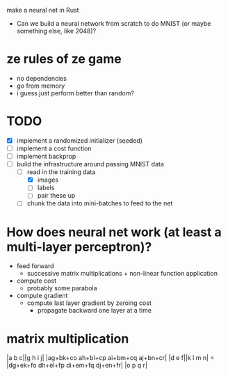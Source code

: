 make a neural net in Rust

* Can we build a neural network from scratch to do MNIST (or maybe something else, like 2048)?

# ze rules of ze game
* no dependencies
* go from memory
* i guess just perform better than random?

# TODO
- [x] implement a randomized initializer (seeded)
- [ ] implement a cost function
- [ ] implement backprop
- [ ] build the infrastructure around passing MNIST data
  - [ ] read in the training data
    - [x] images
    - [ ] labels
    - [ ] pair these up
  - [ ] chunk the data into mini-batches to feed to the net

# How does neural net work (at least a multi-layer perceptron)?
* feed forward
  * successive matrix multiplications + non-linear function application
* compute cost
  * probably some parabola
* compute gradient
  * compute last layer gradient by zeroing cost
    * propagate backward one layer at a time

# matrix multiplication
|a b c||g h i j|   |ag+bk+co ah+bl+cp ai+bm+cq aj+bn+cr|
|d e f||k l m n| = |dg+ek+fo dh+el+fp di+em+fq dj+en+fr|
       |o p q r|
